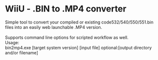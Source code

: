 <h1>WiiU - .BIN to .MP4 converter</h1>
Simple tool to convert your compiled or existing code532/540/550/551.bin files into an easily web launchable .MP4 version.<br/>
<br/>
Supports command line options for scripted workflow as well.<br/>
Usage:<br/>
bin2mp4.exe [target system version] [input file] optional:[output directory and/or filename]